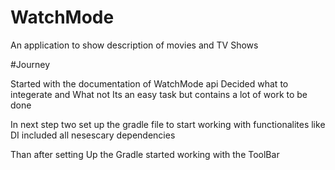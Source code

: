 # WatchMode
An application to show description of movies and TV Shows 

#Journey

Started with the documentation of WatchMode api 
Decided what to integerate and What not 
Its an easy task but contains a lot of work to be done


In next step two set up the gradle file to start working with functionalites like DI 
included all nesescary dependencies

Than after setting Up the Gradle started working with the ToolBar 

